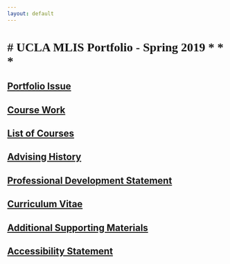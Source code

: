 ```yaml
---
layout: default
---
```



<h1 style="font-family:garamond;"> # UCLA MLIS Portfolio - Spring 2019
* * *


##  [Portfolio Issue](IssueStatement.md)

##  [Course Work](CourseWork.md)

##  [List of Courses](./courselisttest.md) 

##  [Advising History](./advisinghistory.md)

##  [Professional Development Statement](./ProfessionalDevelopment.pdf)

##  [Curriculum Vitae](./Resume_pdf.pdf) 

##  [Additional Supporting Materials](./support.md)

##  [Accessibility Statement](/accessibility.md)</h1>
